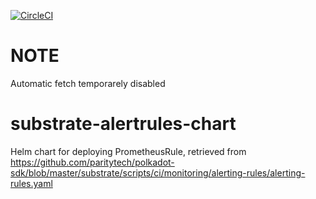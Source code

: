 [![CircleCI](https://circleci.com/gh/w3f/substrate-alertrules-chart.svg?style=svg)](https://circleci.com/gh/w3f/substrate-alertrules-chart)

# NOTE

Automatic fetch temporarely disabled


# substrate-alertrules-chart

Helm chart for deploying PrometheusRule, retrieved from https://github.com/paritytech/polkadot-sdk/blob/master/substrate/scripts/ci/monitoring/alerting-rules/alerting-rules.yaml 
